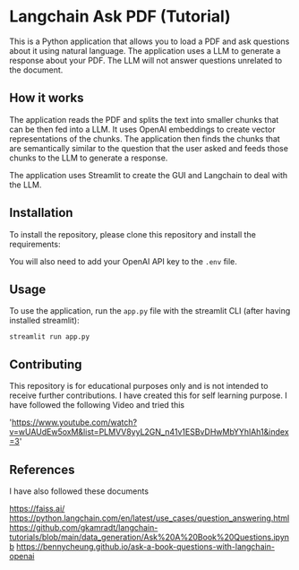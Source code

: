 # Langchain Ask PDF (Tutorial)

This is a Python application that allows you to load a PDF and ask questions about it using natural language. The application uses a LLM to generate a response about your PDF. The LLM will not answer questions unrelated to the document.

## How it works

The application reads the PDF and splits the text into smaller chunks that can be then fed into a LLM. It uses OpenAI embeddings to create vector representations of the chunks. The application then finds the chunks that are semantically similar to the question that the user asked and feeds those chunks to the LLM to generate a response.

The application uses Streamlit to create the GUI and Langchain to deal with the LLM.

## Installation

To install the repository, please clone this repository and install the requirements:

You will also need to add your OpenAI API key to the `.env` file.

## Usage

To use the application, run the `app.py` file with the streamlit CLI (after having installed streamlit): 

```
streamlit run app.py
```

## Contributing

This repository is for educational purposes only and is not intended to receive further contributions. I have created this for self learning purpose. I have followed the following Video and tried this

'https://www.youtube.com/watch?v=wUAUdEw5oxM&list=PLMVV8yyL2GN_n41v1ESBvDHwMbYYhlAh1&index=3'


## References
I have also followed these documents

https://faiss.ai/
https://python.langchain.com/en/latest/use_cases/question_answering.html
https://github.com/gkamradt/langchain-tutorials/blob/main/data_generation/Ask%20A%20Book%20Questions.ipynb
https://bennycheung.github.io/ask-a-book-questions-with-langchain-openai